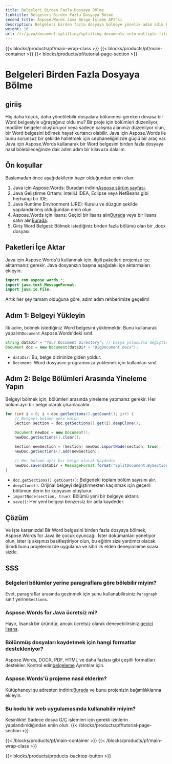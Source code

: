 ```yaml
---
title: Belgeleri Birden Fazla Dosyaya Bölme
linktitle: Belgeleri Birden Fazla Dosyaya Bölme
second_title: Aspose.Words Java Belge İşleme API'si
description: Belgeleri birden fazla dosyaya bölmeye yönelik adım adım kılavuzumuzla Aspose.Words for Java'nın gücünü açığa çıkarın. Uzman görüşleri ve kaynak kodu örnekleri edinin.
weight: 10
url: /tr/java/document-splitting/splitting-documents-into-multiple-files/
---
```


{{< blocks/products/pf/main-wrap-class >}}
{{< blocks/products/pf/main-container >}}
{{< blocks/products/pf/tutorial-page-section >}}

# Belgeleri Birden Fazla Dosyaya Bölme

## giriiş

Hiç daha küçük, daha yönetilebilir dosyalara bölünmesi gereken devasa bir Word belgesiyle uğraştığınız oldu mu? Bir proje için bölümleri düzenliyor, modüler belgeler oluşturuyor veya sadece çalışma alanınızı düzenliyor olun, bir Word belgesini bölmek hayat kurtarıcı olabilir. Java için Aspose.Words ile bunu sorunsuz bir şekilde halletmek için cephaneliğinizde güçlü bir araç var. Java için Aspose.Words kullanarak bir Word belgesini birden fazla dosyaya nasıl bölebileceğinize dair adım adım bir kılavuza dalalım.

## Ön koşullar
Başlamadan önce aşağıdakilerin hazır olduğundan emin olun:

1.  Java için Aspose.Words: Buradan indirin[Aspose sürüm sayfası](https://releases.aspose.com/words/java/).
2. Java Geliştirme Ortamı: IntelliJ IDEA, Eclipse veya NetBeans gibi herhangi bir IDE.
3. Java Runtime Environment (JRE): Kurulu ve düzgün şekilde yapılandırılmış olduğundan emin olun.
4.  Aspose.Words için lisans: Geçici bir lisans alın[Burada](https://purchase.aspose.com/temporary-license/) veya bir lisans satın alın[Burada](https://purchase.aspose.com/buy).
5. Giriş Word Belgesi: Bölmek istediğiniz birden fazla bölümü olan bir .docx dosyası.

## Paketleri İçe Aktar
Java için Aspose.Words'ü kullanmak için, ilgili paketleri projenize içe aktarmanız gerekir. Java dosyanızın başına aşağıdaki içe aktarmaları ekleyin:

```java
import com.aspose.words.*;
import java.text.MessageFormat;
import java.io.File;
```

Artık her şey tamam olduğuna göre, adım adım rehberimize geçelim!

## Adım 1: Belgeyi Yükleyin
 İlk adım, bölmek istediğiniz Word belgesini yüklemektir. Bunu kullanarak yapalım`Document` Aspose.Words'deki sınıf.

```java
String dataDir = "Your Document Directory"; // Dosya yolunuzla değiştirin
Document doc = new Document(dataDir + "BigDocument.docx");
```

- `dataDir`: Bu, belge dizininize giden yoldur.
- `Document`: Word dosyasını programınıza yüklemek için kullanılan sınıf.

## Adım 2: Belge Bölümleri Arasında Yineleme Yapın
Belgeyi bölmek için, bölümleri arasında yineleme yapmanız gerekir. Her bölüm ayrı bir belge olarak çıkarılacaktır.

```java
for (int i = 0; i < doc.getSections().getCount(); i++) {
    // Belgeyi bölüme göre bölün
    Section section = doc.getSections().get(i).deepClone();

    Document newDoc = new Document();
    newDoc.getSections().clear();

    Section newSection = (Section) newDoc.importNode(section, true);
    newDoc.getSections().add(newSection);

    // Her bölümü ayrı bir belge olarak kaydedin
    newDoc.save(dataDir + MessageFormat.format("SplitDocument.BySections_{0}.docx", i));
}
```

- `doc.getSections().getCount()`: Belgedeki toplam bölüm sayısını alır.
- `deepClone()`: Orijinal belgeyi değiştirmekten kaçınmak için geçerli bölümün derin bir kopyasını oluşturur.
- `importNode(section, true)`: Bölümü yeni bir belgeye aktarır.
- `save()`: Her yeni belgeyi benzersiz bir adla kaydeder.

## Çözüm
Ve işte karşınızda! Bir Word belgesini birden fazla dosyaya bölmek, Aspose.Words for Java ile çocuk oyuncağı. İster dokümanları yönetiyor olun, ister iş akışınızı basitleştiriyor olun, bu eğitim size yardımcı olacak. Şimdi bunu projelerinizde uygulama ve sihri ilk elden deneyimleme sırası sizde.

## SSS

### Belgeleri bölümler yerine paragraflara göre bölebilir miyim?
 Evet, paragraflar arasında gezinmek için şunu kullanabilirsiniz:`Paragraph` sınıf yerine`Sections`.

### Aspose.Words for Java ücretsiz mi?
 Hayır, lisanslı bir üründür, ancak ücretsiz olarak deneyebilirsiniz.[geçici lisans](https://purchase.aspose.com/temporary-license/).

### Bölünmüş dosyaları kaydetmek için hangi formatlar destekleniyor?
 Aspose.Words, DOCX, PDF, HTML ve daha fazlası gibi çeşitli formatları destekler. Kontrol edin[belgeleme](https://reference.aspose.com/words/java/) Ayrıntılar için.

### Aspose.Words'ü projeme nasıl eklerim?
 Kütüphaneyi şu adresten indirin:[Burada](https://releases.aspose.com/words/java/) ve bunu projenizin bağımlılıklarına ekleyin.

### Bu kodu bir web uygulamasında kullanabilir miyim?
Kesinlikle! Sadece dosya G/Ç işlemleri için gerekli izinlerin yapılandırıldığından emin olun.
{{< /blocks/products/pf/tutorial-page-section >}}

{{< /blocks/products/pf/main-container >}}
{{< /blocks/products/pf/main-wrap-class >}}

{{< blocks/products/products-backtop-button >}}
